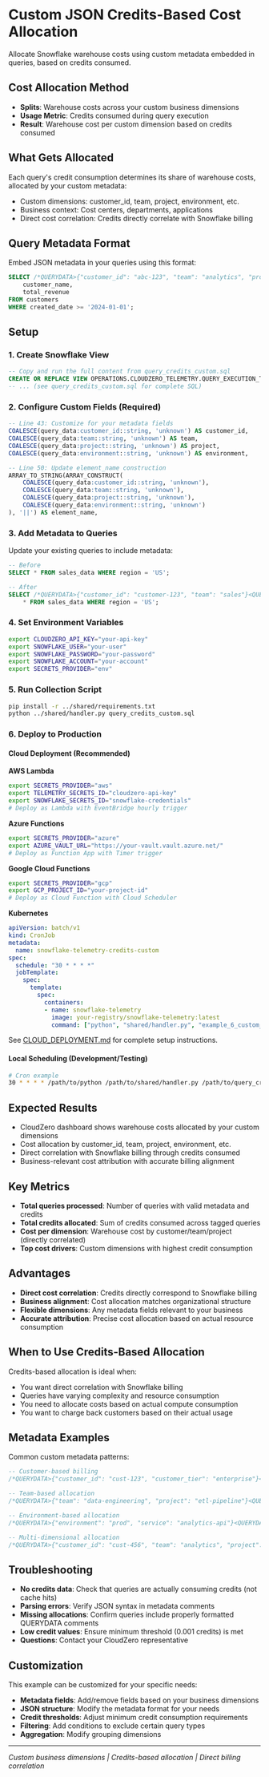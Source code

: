 # Custom JSON Credits-Based Cost Allocation

Allocate Snowflake warehouse costs using custom metadata embedded in queries, based on credits consumed.

## Cost Allocation Method

- **Splits**: Warehouse costs across your custom business dimensions
- **Usage Metric**: Credits consumed during query execution
- **Result**: Warehouse cost per custom dimension based on credits consumed

## What Gets Allocated

Each query's credit consumption determines its share of warehouse costs, allocated by your custom metadata:
- Custom dimensions: customer_id, team, project, environment, etc.
- Business context: Cost centers, departments, applications
- Direct cost correlation: Credits directly correlate with Snowflake billing

## Query Metadata Format

Embed JSON metadata in your queries using this format:

```sql
SELECT /*QUERYDATA>{"customer_id": "abc-123", "team": "analytics", "project": "revenue-dashboard"}<QUERYDATA*/
    customer_name,
    total_revenue
FROM customers
WHERE created_date >= '2024-01-01';
```

## Setup

### 1. Create Snowflake View

```sql
-- Copy and run the full content from query_credits_custom.sql
CREATE OR REPLACE VIEW OPERATIONS.CLOUDZERO_TELEMETRY.QUERY_EXECUTION_TIME AS
-- ... (see query_credits_custom.sql for complete SQL)
```

### 2. Configure Custom Fields (Required)

```sql
-- Line 43: Customize for your metadata fields
COALESCE(query_data:customer_id::string, 'unknown') AS customer_id,
COALESCE(query_data:team::string, 'unknown') AS team,
COALESCE(query_data:project::string, 'unknown') AS project,
COALESCE(query_data:environment::string, 'unknown') AS environment,

-- Line 50: Update element_name construction
ARRAY_TO_STRING(ARRAY_CONSTRUCT(
    COALESCE(query_data:customer_id::string, 'unknown'),
    COALESCE(query_data:team::string, 'unknown'),
    COALESCE(query_data:project::string, 'unknown'),
    COALESCE(query_data:environment::string, 'unknown')
), '||') AS element_name,
```

### 3. Add Metadata to Queries

Update your existing queries to include metadata:

```sql
-- Before
SELECT * FROM sales_data WHERE region = 'US';

-- After  
SELECT /*QUERYDATA>{"customer_id": "customer-123", "team": "sales"}<QUERYDATA*/
    * FROM sales_data WHERE region = 'US';
```

### 4. Set Environment Variables

```bash
export CLOUDZERO_API_KEY="your-api-key"
export SNOWFLAKE_USER="your-user"
export SNOWFLAKE_PASSWORD="your-password"
export SNOWFLAKE_ACCOUNT="your-account"
export SECRETS_PROVIDER="env"
```

### 5. Run Collection Script

```bash
pip install -r ../shared/requirements.txt
python ../shared/handler.py query_credits_custom.sql
```

### 6. Deploy to Production

#### Cloud Deployment (Recommended)

**AWS Lambda**
```bash
export SECRETS_PROVIDER="aws"
export TELEMETRY_SECRETS_ID="cloudzero-api-key"
export SNOWFLAKE_SECRETS_ID="snowflake-credentials"
# Deploy as Lambda with EventBridge hourly trigger
```

**Azure Functions**
```bash
export SECRETS_PROVIDER="azure"
export AZURE_VAULT_URL="https://your-vault.vault.azure.net/"
# Deploy as Function App with Timer trigger
```

**Google Cloud Functions**
```bash
export SECRETS_PROVIDER="gcp"
export GCP_PROJECT_ID="your-project-id"
# Deploy as Cloud Function with Cloud Scheduler
```

**Kubernetes**
```yaml
apiVersion: batch/v1
kind: CronJob
metadata:
  name: snowflake-telemetry-credits-custom
spec:
  schedule: "30 * * * *"
  jobTemplate:
    spec:
      template:
        spec:
          containers:
          - name: snowflake-telemetry
            image: your-registry/snowflake-telemetry:latest
            command: ["python", "shared/handler.py", "example_6_custom_json_credits/query_credits_custom.sql"]
```

See [CLOUD_DEPLOYMENT.md](../CLOUD_DEPLOYMENT.md) for complete setup instructions.

#### Local Scheduling (Development/Testing)
```bash
# Cron example
30 * * * * /path/to/python /path/to/shared/handler.py /path/to/query_credits_custom.sql
```

## Expected Results

- CloudZero dashboard shows warehouse costs allocated by your custom dimensions
- Cost allocation by customer_id, team, project, environment, etc.
- Direct correlation with Snowflake billing through credits consumed
- Business-relevant cost attribution with accurate billing alignment

## Key Metrics

- **Total queries processed**: Number of queries with valid metadata and credits
- **Total credits allocated**: Sum of credits consumed across tagged queries
- **Cost per dimension**: Warehouse cost by customer/team/project (directly correlated)
- **Top cost drivers**: Custom dimensions with highest credit consumption

## Advantages

- **Direct cost correlation**: Credits directly correspond to Snowflake billing
- **Business alignment**: Cost allocation matches organizational structure
- **Flexible dimensions**: Any metadata fields relevant to your business
- **Accurate attribution**: Precise cost allocation based on actual resource consumption

## When to Use Credits-Based Allocation

Credits-based allocation is ideal when:
- You want direct correlation with Snowflake billing
- Queries have varying complexity and resource consumption
- You need to allocate costs based on actual compute consumption
- You want to charge back customers based on their actual usage

## Metadata Examples

Common custom metadata patterns:

```sql
-- Customer-based billing
/*QUERYDATA>{"customer_id": "cust-123", "customer_tier": "enterprise"}<QUERYDATA*/

-- Team-based allocation
/*QUERYDATA>{"team": "data-engineering", "project": "etl-pipeline"}<QUERYDATA*/

-- Environment-based allocation
/*QUERYDATA>{"environment": "prod", "service": "analytics-api"}<QUERYDATA*/

-- Multi-dimensional allocation
/*QUERYDATA>{"customer_id": "cust-456", "team": "analytics", "project": "ml-model", "environment": "staging"}<QUERYDATA*/
```

## Troubleshooting

- **No credits data**: Check that queries are actually consuming credits (not cache hits)
- **Parsing errors**: Verify JSON syntax in metadata comments
- **Missing allocations**: Confirm queries include properly formatted QUERYDATA comments
- **Low credit values**: Ensure minimum threshold (0.001 credits) is met
- **Questions**: Contact your CloudZero representative

## Customization

This example can be customized for your specific needs:
- **Metadata fields**: Add/remove fields based on your business dimensions
- **JSON structure**: Modify the metadata format for your needs
- **Credit thresholds**: Adjust minimum credit consumption requirements
- **Filtering**: Add conditions to exclude certain query types
- **Aggregation**: Modify grouping dimensions

---

*Custom business dimensions | Credits-based allocation | Direct billing correlation*